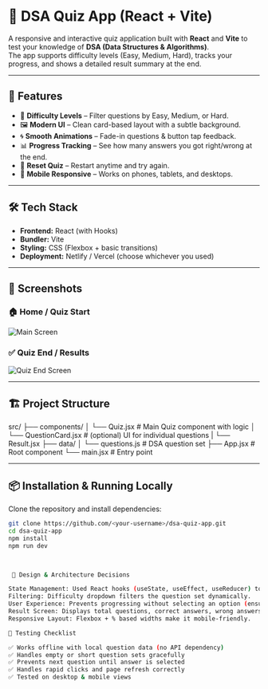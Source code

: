 # 🧠 DSA Quiz App (React + Vite)

A responsive and interactive quiz application built with **React** and **Vite** to test your knowledge of **DSA (Data Structures & Algorithms)**.  
The app supports difficulty levels (Easy, Medium, Hard), tracks your progress, and shows a detailed result summary at the end.

---

## 🚀 Features

- 🎯 **Difficulty Levels** – Filter questions by Easy, Medium, or Hard.
- 🖼 **Modern UI** – Clean card-based layout with a subtle background.
- 🌀 **Smooth Animations** – Fade-in questions & button tap feedback.
- 📊 **Progress Tracking** – See how many answers you got right/wrong at the end.
- 🔄 **Reset Quiz** – Restart anytime and try again.
- 📱 **Mobile Responsive** – Works on phones, tablets, and desktops.

---

## 🛠 Tech Stack

- **Frontend:** React (with Hooks)
- **Bundler:** Vite
- **Styling:** CSS (Flexbox + basic transitions)
- **Deployment:** Netlify / Vercel (choose whichever you used)

---

## 📸 Screenshots

### 🏠 Home / Quiz Start
![Main Screen](public/screenshots/main.png)

### ✅ Quiz End / Results
![Quiz End Screen](public/screenshots/quiz%20end.png)

---

## 🏗️ Project Structure

src/
├── components/
│ └── Quiz.jsx # Main Quiz component with logic
│ └── QuestionCard.jsx # (optional) UI for individual questions
| └── Result.jsx
├── data/
│ └── questions.js # DSA question set
├── App.jsx # Root component
└── main.jsx # Entry point



---

## 📦 Installation & Running Locally

Clone the repository and install dependencies:

```bash
git clone https://github.com/<your-username>/dsa-quiz-app.git
cd dsa-quiz-app
npm install
npm run dev
 


 🧩 Design & Architecture Decisions

State Management: Used React hooks (useState, useEffect, useReducer) to manage questions, answers, and progress.
Filtering: Difficulty dropdown filters the question set dynamically.
User Experience: Prevents progressing without selecting an option (ensures valid attempt).
Result Screen: Displays total questions, correct answers, wrong answers, and allows quiz reset.
Responsive Layout: Flexbox + % based widths make it mobile-friendly.

🧪 Testing Checklist

✅ Works offline with local question data (no API dependency)
✅ Handles empty or short question sets gracefully
✅ Prevents next question until answer is selected
✅ Handles rapid clicks and page refresh correctly
✅ Tested on desktop & mobile views